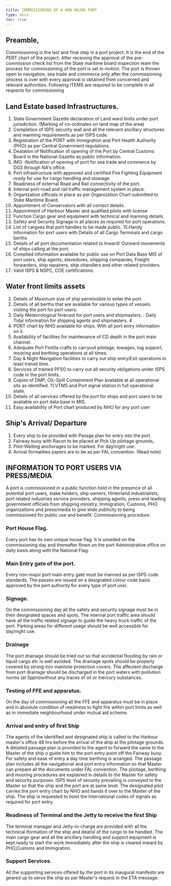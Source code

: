 ```yaml
---
title: COMMISSIONING OF A NON-MAJOR PORT
type: docs
toc: true
---
```


## Preamble,
Commissioning is the last and final step in a port project. It is the end of the PERT chart of the project. After receiving the approval of the pre-commission check list from the State maritime board inspection team the process for commissioning of the port is set in motion. The port is thrown open to navigation, sea trade and commerce only after the commissioning process is over with every approval is obtained from concerned and relevant authorities.
Following ITEMS are required to be complete in all respects for commissioning

## Land Estate based Infrastructures.

1. State Government Gazette declaration of Land ward limits under port jurisdiction. (Marking of co-ordinates on land map of the area)
2. Completion of ISPS security wall and all the relevant ancillary structures and manning requirements as per ISPS code.
3. Registration of the PORT with Immigration and Port Health Authority (PHO) as per Central Government regulations.
4. Dealation of Notification of opening of the Port by Central Customs Board in the National Gazette as public information.
5. IMO -Notification of opening of port for sea trade and commerce by DGS through NA's office.
6. Port infrastructure with approved and certified Fire Fighting Equipment ready for use for cargo handling and stowage.
7. Readiness of external Road and Rail connectivity of the port.
8. Internal port-road and rail traffic management system in place.
9. Organization officials in place as per Organization Chart submitted to State Maritime Board.
10. Appointment of Conservators with all contact details.
11. Appointment of Harbour Master and qualified pilots with license
12. Function Cargo gear and equipment with technical and manning details.
13. Safety and Security Signage in all places as required for port operations.
14. List of cargoes that port handles to be made public.
15.Handy Information for port users with Details of all Cargo Terminals and cargo berths
16. Details of all port documentation related to Inward/ Outward movements of ships calling at the port.
17. Complied information available for public use on Port Data Base MIS of port users, ship agents, stevedores, shipping companies, Freight forwarders, ship repairers, ship chandlers and other related providers.
18. Valid ISPS & NSPC, COE certifications.

## Water front limits assets

1. Details of Maximum size of ship permissible to enter the port.
2. Details of all berths that are available for various types of vessels visiting the port for port users.
3. Daily Meteorological forecast for port users and shipmasters. . Daily Tidal information for shipping agents and shipmasters. 4
5. PORT chart by NHO available for ships. With all port entry information on it.
6. Availability of facilities for maintenance of CD depth in the port main channel.
7. Adequate Port Flotilla crafts to carryout pilotage, towages, tug support, mooring and berthing operations at all times.
8. Day & Night Navigation facilities to carry out ship entry/Exit operations in least transit time.
9. Services of trained PFSO to carry out all security obligations under ISPS code in the port limits.
10. Copies of DMP, OIL-Spill Containment Plan available at all operational sits as identified.
11.VTMS and Port signal station in full operational state.
12. Details of all services offered by the port for ships and port users to be available on port data base in MIS.
13. Easy availability of Port chart produced by NHO for any port user

## Ship's Arrival/ Departure

1. Every ship to be provided with Passge plan for entry into the port.
2. Fairway buoy with Racon to be placed at Pick Up pilotage grounds,
3. Pilot-Waiting anchorages to be marked. For day/night use.
4. Arrival formalities papers are to be as per FAL convention. (Read note)

## INFORMATION TO PORT USERS VIA PRESS/MEDIA

A port is commissioned in a public function held in the presence of all potential port users, stake holders, ship owners, Hinterland industrialists, port related industries service providers, shipping agents, press and leading government officials from shipping ministry, Immigration, Customs, PHO organizations and press/media to give wide publicity to being commissioned for public use and benefit.
Commissioning procedure.

### Port House Flag.

Every port has its own unique house flag. It is unveiled on the commissioning day and thereafter flown on the port Administrative office on daily basis along with the National Flag.

### Main Entry gate of the port.

Every non-major port main entry gate must be manned as per ISPS code standards. The passes are issued on a designated colour code basis approved by the port authority for every type of port user.

### Signage.

On the commissioning day all the safety and security signage must be in their designated spaces and spots. The internal port traffic area should have all the traffic related signage to guide the heavy truck traffic of the port. Parking areas for different usage should be well accessible for day/night use.

### Drainage

The port drainage should be tried out so that accidental flooding by rain or liquid cargo etc is well avoided. The drainage spots should be properly covered by strong iron manhole protection covers. The affeulent discharge from port drainage should be discharged in the port waters with poillution norms (at 5ppm)without any traces of oil or mercury substances.

### Testing of FFE and apparatus.

On the day of commissioning all the FFE and apparatus must be in place and in absolute condition of readiness to fight fire within port limits as well as in immediate neighbourhood under mutual aid scheme.

### Arrival and entry of first Ship

The agents of the identified and designated ship is called to the Harbour master's office 48 hrs before the arrival of the ahip at the pilotage grounds. A detailed passage plan is provided to the agent to forward the same to the Master of the ship o guide him to the port entry point off the Fairway buoy. For safety and ease of entry a day time berthing is arranged. The passage plan includes all the navigational and port entry information so that Master can prepare all the documents under FAL convention. The pilotage, berthing and mooring procedures are explained in details to the Master for safety and security purposes. ISPS level of security prevailing is conveyed to the Master so that the ship and the port are at same level. The designated pilot carries the port entry chart by NHO and hands it over to the Master of the ship. The ship is requested to hoist the International codes of signals as required for port entry.

### Readiness of Terminal and the Jetty to receive the first Ship

The terminal manager and Jetty-in-charge are provided with all the technical iformation of the ship and deatisl of the cargo to be handled. The main cargo gear and all the ancillary handling and support equipment is kept ready to start the work immediately after the ship is cleared inward by PHO,Customs and Immigration.

### Support Services.

All the supporting services offered by the port in its inaugural manifesto are geared up to serve the ship as per Master's request in the ETA message.
